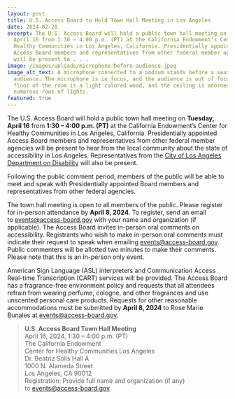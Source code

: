 ```yaml
---
layout: post
title: U.S. Access Board to Hold Town Hall Meeting in Los Angeles
date: 2024-02-28
excerpt: The U.S. Access Board will hold a public town hall meeting on Tuesday,
  April 16 from 1:30 – 4:00 p.m. (PT) at the California Endowment’s Center for
  Healthy Communities in Los Angeles, California. Presidentially appointed
  Access Board members and representatives from other federal member agencies
  will be present to . . .
image: /images/uploads/microphone-before-audience.jpeg
image_alt_text: A microphone connected to a podium stands before a seated
  audience. The microphone is in focus, and the audience is out of focus. The
  floor of the room is a light colored wood, and the ceiling is adorned with
  numerous rows of lights.
featured: true
---
```

The U.S. Access Board will hold a public town hall meeting on **Tuesday, April 16** from **1:30 – 4:00 p.m. (PT)** at the California Endowment’s Center for Healthy Communities in Los Angeles, California. Presidentially appointed Access Board members and representatives from other federal member agencies will be present to hear from the local community about the state of accessibility in Los Angeles. Representatives from the [City of Los Angeles Department on Disability](https://disability.lacity.gov/) will also be present.

Following the public comment period, members of the public will be able to meet and speak with Presidentially appointed Board members and representatives from other federal agencies.

The town hall meeting is open to all members of the public. Please register for in-person attendance by **April 8, 2024**. To register, send an email to [events@access-board.gov](mailto:events@access-board.gov) with your name and organization (if applicable). The Access Board invites in-person oral comments on accessibility. Registrants who wish to make in-person oral comments must indicate their request to speak when emailing [events@access-board.gov](mailto:events@access-board.gov). Public commenters will be allotted two minutes to make their comments. Please note that this is an in-person only event.

American Sign Language (ASL) interpreters and Communication Access Real-time Transcription (CART) services will be provided. The Access Board has a fragrance-free environment policy and requests that all attendees refrain from wearing perfume, cologne, and other fragrances and use unscented personal care products. Requests for other reasonable accommodations must be submitted by **April 8, 2024** to Rose Marie Bunales at [events@access-board.gov](mailto:events@access-board.gov).

> **U.S. Access Board Town Hall Meeting** \
> April 16, 2024, 1:30 – 4:00 p.m. (PT) \
> The California Endowment\
> Center for Healthy Communities Los Angeles\
> Dr. Beatriz Solis Hall A\
> 1000 N. Alameda Street\
> Los Angeles, CA 90012\
> Registration: Provide full name and organization (if any) to [events@access-board.gov](mailto:events@access-board.gov)